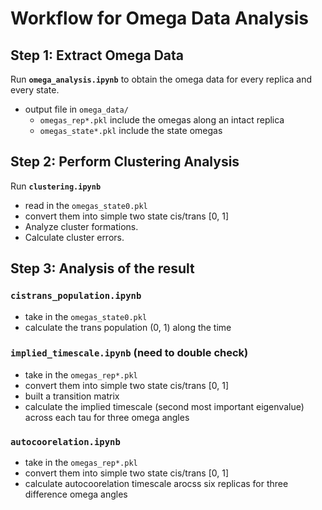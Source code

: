 # Workflow for Omega Data Analysis

## Step 1: Extract Omega Data  
Run **`omega_analysis.ipynb`** to obtain the omega data for every replica and every state.  
- output file in `omega_data/`
    - `omegas_rep*.pkl` include the omegas along an intact replica
    - `omegas_state*.pkl` include the state omegas  

## Step 2: Perform Clustering Analysis  
Run **`clustering.ipynb`**
- read in the `omegas_state0.pkl`
- convert them into simple two state cis/trans [0, 1]
- Analyze cluster formations.  
- Calculate cluster errors.

## Step 3: Analysis of the result 

### `cistrans_population.ipynb`
- take in the `omegas_state0.pkl`
- calculate the trans population (0, 1) along the time

### `implied_timescale.ipynb` (need to double check)
- take in the `omegas_rep*.pkl`
- convert them into simple two state cis/trans [0, 1]
- built a transition matrix
- calculate the implied timescale (second most important eigenvalue) across each tau for three omega angles

### `autocoorelation.ipynb`
- take in the `omegas_rep*.pkl`
- convert them into simple two state cis/trans [0, 1]
- calculate autocoorelation timescale arocss six replicas for three difference omega angles 